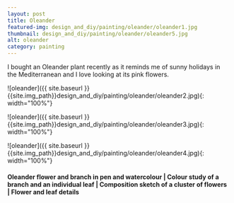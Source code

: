 ```yaml
---
layout: post
title: Oleander
featured-img: design_and_diy/painting/oleander/oleander1.jpg
thumbnail: design_and_diy/painting/oleander/oleander5.jpg
alt: oleander
category: painting
---
```


I bought an Oleander plant recently as it reminds me of sunny holidays in the Mediterranean and I love looking at its pink flowers.

![oleander]({{ site.baseurl }}{{site.img_path}}design_and_diy/painting/oleander/oleander2.jpg){: width="100%"}

![oleander]({{ site.baseurl }}{{site.img_path}}design_and_diy/painting/oleander/oleander3.jpg){: width="100%"}

![oleander]({{ site.baseurl }}{{site.img_path}}design_and_diy/painting/oleander/oleander4.jpg){: width="100%"}

#### Oleander flower and branch in pen and watercolour | Colour study of a branch and an individual leaf | Composition sketch of a cluster of flowers | Flower and leaf details
